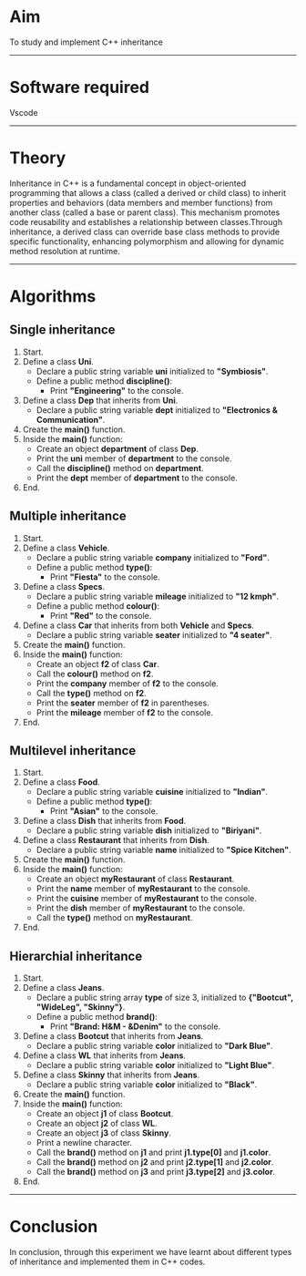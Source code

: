 <h1>Aim</h1>
<p>To study and implement C++ inheritance</p>
<hr>
<h1>Software required</h1>
<p>Vscode</p>
<hr>
<h1>Theory</h1>
<p>Inheritance in C++ is a fundamental concept in object-oriented programming that allows a class (called a derived or child class) to inherit properties and behaviors (data members and member functions) from another class (called a base or parent class). This mechanism promotes code reusability and establishes a relationship between classes.Through inheritance, a derived class can override base class methods to provide specific functionality, enhancing polymorphism and allowing for dynamic method resolution at runtime.</p>
<hr>
<h1>Algorithms</h1>
<h2>Single inheritance</h2>
<ol>
        <li>Start.</li>
        <li>Define a class <strong>Uni</strong>.
            <ul>
                <li>Declare a public string variable <strong>uni</strong> initialized to <strong>"Symbiosis"</strong>.</li>
                <li>Define a public method <strong>discipline()</strong>:
                    <ul>
                        <li>Print <strong>"Engineering"</strong> to the console.</li>
                    </ul>
                </li>
            </ul>
        </li>
        <li>Define a class <strong>Dep</strong> that inherits from <strong>Uni</strong>.
            <ul>
                <li>Declare a public string variable <strong>dept</strong> initialized to <strong>"Electronics & Communication"</strong>.</li>
            </ul>
        </li>
        <li>Create the <strong>main()</strong> function.</li>
        <li>Inside the <strong>main()</strong> function:
            <ul>
                <li>Create an object <strong>department</strong> of class <strong>Dep</strong>.</li>
                <li>Print the <strong>uni</strong> member of <strong>department</strong> to the console.</li>
                <li>Call the <strong>discipline()</strong> method on <strong>department</strong>.</li>
                <li>Print the <strong>dept</strong> member of <strong>department</strong> to the console.</li>
            </ul>
        </li>
        <li>End.</li>
    </ol>
<h2>Multiple inheritance</h2>
<ol>
        <li>Start.</li>
        <li>Define a class <strong>Vehicle</strong>.
            <ul>
                <li>Declare a public string variable <strong>company</strong> initialized to <strong>"Ford"</strong>.</li>
                <li>Define a public method <strong>type()</strong>:
                    <ul>
                        <li>Print <strong>"Fiesta"</strong> to the console.</li>
                    </ul>
                </li>
            </ul>
        </li>
        <li>Define a class <strong>Specs</strong>.
            <ul>
                <li>Declare a public string variable <strong>mileage</strong> initialized to <strong>"12 kmph"</strong>.</li>
                <li>Define a public method <strong>colour()</strong>:
                    <ul>
                        <li>Print <strong>"Red"</strong> to the console.</li>
                    </ul>
                </li>
            </ul>
        </li>
        <li>Define a class <strong>Car</strong> that inherits from both <strong>Vehicle</strong> and <strong>Specs</strong>.
            <ul>
                <li>Declare a public string variable <strong>seater</strong> initialized to <strong>"4 seater"</strong>.</li>
            </ul>
        </li>
        <li>Create the <strong>main()</strong> function.</li>
        <li>Inside the <strong>main()</strong> function:
            <ul>
                <li>Create an object <strong>f2</strong> of class <strong>Car</strong>.</li>
                <li>Call the <strong>colour()</strong> method on <strong>f2</strong>.</li>
                <li>Print the <strong>company</strong> member of <strong>f2</strong> to the console.</li>
                <li>Call the <strong>type()</strong> method on <strong>f2</strong>.</li>
                <li>Print the <strong>seater</strong> member of <strong>f2</strong> in parentheses.</li>
                <li>Print the <strong>mileage</strong> member of <strong>f2</strong> to the console.</li>
            </ul>
        </li>
        <li>End.</li>
    </ol>
<h2>Multilevel inheritance</h2>
<ol>
        <li>Start.</li>
        <li>Define a class <strong>Food</strong>.
            <ul>
                <li>Declare a public string variable <strong>cuisine</strong> initialized to <strong>"Indian"</strong>.</li>
                <li>Define a public method <strong>type()</strong>:
                    <ul>
                        <li>Print <strong>"Asian"</strong> to the console.</li>
                    </ul>
                </li>
            </ul>
        </li>
        <li>Define a class <strong>Dish</strong> that inherits from <strong>Food</strong>.
            <ul>
                <li>Declare a public string variable <strong>dish</strong> initialized to <strong>"Biriyani"</strong>.</li>
            </ul>
        </li>
        <li>Define a class <strong>Restaurant</strong> that inherits from <strong>Dish</strong>.
            <ul>
                <li>Declare a public string variable <strong>name</strong> initialized to <strong>"Spice Kitchen"</strong>.</li>
            </ul>
        </li>
        <li>Create the <strong>main()</strong> function.</li>
        <li>Inside the <strong>main()</strong> function:
            <ul>
                <li>Create an object <strong>myRestaurant</strong> of class <strong>Restaurant</strong>.</li>
                <li>Print the <strong>name</strong> member of <strong>myRestaurant</strong> to the console.</li>
                <li>Print the <strong>cuisine</strong> member of <strong>myRestaurant</strong> to the console.</li>
                <li>Print the <strong>dish</strong> member of <strong>myRestaurant</strong> to the console.</li>
                <li>Call the <strong>type()</strong> method on <strong>myRestaurant</strong>.</li>
            </ul>
        </li>
        <li>End.</li>
    </ol>
<h2>Hierarchial inheritance</h2>
<ol>
        <li>Start.</li>
        <li>Define a class <strong>Jeans</strong>.
            <ul>
                <li>Declare a public string array <strong>type</strong> of size 3, initialized to <strong>{"Bootcut", "WideLeg", "Skinny"}</strong>.</li>
                <li>Define a public method <strong>brand()</strong>:
                    <ul>
                        <li>Print <strong>"Brand: H&M - &Denim"</strong> to the console.</li>
                    </ul>
                </li>
            </ul>
        </li>
        <li>Define a class <strong>Bootcut</strong> that inherits from <strong>Jeans</strong>.
            <ul>
                <li>Declare a public string variable <strong>color</strong> initialized to <strong>"Dark Blue"</strong>.</li>
            </ul>
        </li>
        <li>Define a class <strong>WL</strong> that inherits from <strong>Jeans</strong>.
            <ul>
                <li>Declare a public string variable <strong>color</strong> initialized to <strong>"Light Blue"</strong>.</li>
            </ul>
        </li>
        <li>Define a class <strong>Skinny</strong> that inherits from <strong>Jeans</strong>.
            <ul>
                <li>Declare a public string variable <strong>color</strong> initialized to <strong>"Black"</strong>.</li>
            </ul>
        </li>
        <li>Create the <strong>main()</strong> function.</li>
        <li>Inside the <strong>main()</strong> function:
            <ul>
                <li>Create an object <strong>j1</strong> of class <strong>Bootcut</strong>.</li>
                <li>Create an object <strong>j2</strong> of class <strong>WL</strong>.</li>
                <li>Create an object <strong>j3</strong> of class <strong>Skinny</strong>.</li>
                <li>Print a newline character.</li>
                <li>Call the <strong>brand()</strong> method on <strong>j1</strong> and print <strong>j1.type[0]</strong> and <strong>j1.color</strong>.</li>
                <li>Call the <strong>brand()</strong> method on <strong>j2</strong> and print <strong>j2.type[1]</strong> and <strong>j2.color</strong>.</li>
                <li>Call the <strong>brand()</strong> method on <strong>j3</strong> and print <strong>j3.type[2]</strong> and <strong>j3.color</strong>.</li>
            </ul>
        </li>
        <li>End.</li>
    </ol>
<hr>
<h1>Conclusion</h1>
<p>In conclusion, through this experiment we have learnt about different types of inheritance and implemented them in C++ codes.</p>
